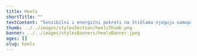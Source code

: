 ```yaml
---
title: Heels
shortTitle: ""
textContent: "Senzibilni i energični pokreti na štiklama njeguju samopouzdanje i slobodu izražavanja. Poboljšajte držanje, unaprijedite hodanje u štiklama i uživajte u najljepšem dijelu sebe na zavodljivim heels classovima."
thumb: ../../images/stylesSection/heelsThumb.png
banner: ../../images/stylesBanners/heelsBanner.jpeg
ages: []
slug: heels
---
```

